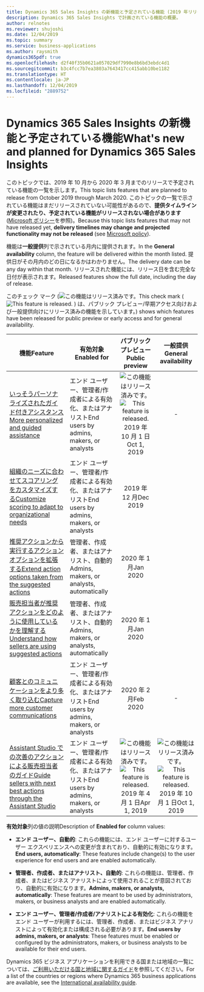 ```yaml
---
title: Dynamics 365 Sales Insights の新機能と予定されている機能 (2019 年リリース ウェーブ 2)
description: Dynamics 365 Sales Insights で計画されている機能の概要。
author: relnotes
ms.reviewer: shujoshi
ms.date: 12/04/2019
ms.topic: summary
ms.service: business-applications
ms.author: raysmith
dynamics365pdf: true
ms.openlocfilehash: d2f40f35b0621a057029df7990e8b6bd3ebdc4d1
ms.sourcegitcommit: b3c4fcc7b7ea3803a7643417cc415abb10be1182
ms.translationtype: HT
ms.contentlocale: ja-JP
ms.lasthandoff: 12/04/2019
ms.locfileid: "2889752"
---
```

# <a name="whats-new-and-planned-for-dynamics-365-sales-insights"></a><span data-ttu-id="c32fc-103">Dynamics 365 Sales Insights の新機能と予定されている機能</span><span class="sxs-lookup"><span data-stu-id="c32fc-103">What's new and planned for Dynamics 365 Sales Insights</span></span>

<span data-ttu-id="c32fc-104">このトピックでは、2019 年 10 月から 2020 年 3 月までのリリースで予定されている機能の一覧を示します。</span><span class="sxs-lookup"><span data-stu-id="c32fc-104">This topic lists features that are planned to release from October 2019 through March 2020.</span></span> <span data-ttu-id="c32fc-105">このトピックの一覧で示されている機能はまだリリースされていない可能性があるので、**提供タイムラインが変更されたり、予定されている機能がリリースされない場合があります** ([Microsoft ポリシー](https://go.microsoft.com/fwlink/p/?linkid=2007332)を参照)。</span><span class="sxs-lookup"><span data-stu-id="c32fc-105">Because this topic lists features that may not have released yet, **delivery timelines may change and projected functionality may not be released** (see [Microsoft policy](https://go.microsoft.com/fwlink/p/?linkid=2007332)).</span></span>

<span data-ttu-id="c32fc-106">機能は**一般提供**列で示されている月内に提供されます。</span><span class="sxs-lookup"><span data-stu-id="c32fc-106">In the **General availability** column, the feature will be delivered within the month listed.</span></span> <span data-ttu-id="c32fc-107">提供日がその月内のどの日になるかはわかりません。</span><span class="sxs-lookup"><span data-stu-id="c32fc-107">The delivery date can be any day within that month.</span></span> <span data-ttu-id="c32fc-108">リリースされた機能には、リリース日を含む完全な日付が表示されます。</span><span class="sxs-lookup"><span data-stu-id="c32fc-108">Released features show the full date, including the day of release.</span></span>

<span data-ttu-id="c32fc-109">このチェック マーク (![この機能はリリース済みです。](/dynamics365-release-plan/media/green-checkmark.png "この機能はリリース済みです。")</span><span class="sxs-lookup"><span data-stu-id="c32fc-109">This check mark (![This feature is released.](/dynamics365-release-plan/media/green-checkmark.png "This feature is released.")</span></span> <span data-ttu-id="c32fc-110">) は、パブリック プレビュー/早期アクセス向けおよび一般提供向けにリリース済みの機能を示しています。</span><span class="sxs-lookup"><span data-stu-id="c32fc-110">) shows which features have been released for public preview or early access and for general availability.</span></span>

| <span data-ttu-id="c32fc-111">機能</span><span class="sxs-lookup"><span data-stu-id="c32fc-111">Feature</span></span>    | <span data-ttu-id="c32fc-112">有効対象</span><span class="sxs-lookup"><span data-stu-id="c32fc-112">Enabled for</span></span>    |  <span data-ttu-id="c32fc-113">パブリック プレビュー</span><span class="sxs-lookup"><span data-stu-id="c32fc-113">Public preview</span></span> |  <span data-ttu-id="c32fc-114">一般提供</span><span class="sxs-lookup"><span data-stu-id="c32fc-114">General availability</span></span> | 
| ---------- |---------------- | :---------------: |:--------------: |
| [<span data-ttu-id="c32fc-115">いっそうパーソナライズされたガイド付きアシスタンス</span><span class="sxs-lookup"><span data-stu-id="c32fc-115">More personalized and guided assistance</span></span>](more-personalized-assistant-sellers.md) | <span data-ttu-id="c32fc-116">エンド ユーザー、管理者/作成者による有効化、またはアナリスト</span><span class="sxs-lookup"><span data-stu-id="c32fc-116">End users by admins, makers, or analysts</span></span>| <span data-ttu-id="c32fc-117">![この機能はリリース済みです。](/dynamics365-release-plan/media/green-checkmark.png "この機能はリリース済みです。")</span><span class="sxs-lookup"><span data-stu-id="c32fc-117">![This feature is released.](/dynamics365-release-plan/media/green-checkmark.png "This feature is released.")</span></span> <span data-ttu-id="c32fc-118">2019 年 10 月 1 日</span><span class="sxs-lookup"><span data-stu-id="c32fc-118">Oct 1, 2019</span></span>|- | 
| [<span data-ttu-id="c32fc-119">組織のニーズに合わせてスコアリングをカスタマイズする</span><span class="sxs-lookup"><span data-stu-id="c32fc-119">Customize scoring to adapt to organizational needs</span></span>](customize-scoring-adapt-organizational-needs.md) | <span data-ttu-id="c32fc-120">エンド ユーザー、管理者/作成者による有効化、またはアナリスト</span><span class="sxs-lookup"><span data-stu-id="c32fc-120">End users by admins, makers, or analysts</span></span>| <span data-ttu-id="c32fc-121">2019 年 12 月</span><span class="sxs-lookup"><span data-stu-id="c32fc-121">Dec 2019</span></span>| | 
| [<span data-ttu-id="c32fc-122">推奨アクションから実行するアクション オプションを拡張する</span><span class="sxs-lookup"><span data-stu-id="c32fc-122">Extend action options taken from the suggested actions</span></span>](extend-action-options-taken-suggested-actions.md) | <span data-ttu-id="c32fc-123">管理者、作成者、またはアナリスト、自動的</span><span class="sxs-lookup"><span data-stu-id="c32fc-123">Admins, makers, or analysts, automatically</span></span>| <span data-ttu-id="c32fc-124">2020 年 1 月</span><span class="sxs-lookup"><span data-stu-id="c32fc-124">Jan 2020</span></span>| | 
| [<span data-ttu-id="c32fc-125">販売担当者が推奨アクションをどのように使用しているかを理解する</span><span class="sxs-lookup"><span data-stu-id="c32fc-125">Understand how sellers are using suggested actions</span></span>](understand-how-sellers-are-using-suggested-actions.md) | <span data-ttu-id="c32fc-126">管理者、作成者、またはアナリスト、自動的</span><span class="sxs-lookup"><span data-stu-id="c32fc-126">Admins, makers, or analysts, automatically</span></span>| <span data-ttu-id="c32fc-127">2020 年 1 月</span><span class="sxs-lookup"><span data-stu-id="c32fc-127">Jan 2020</span></span>| | 
| [<span data-ttu-id="c32fc-128">顧客とのコミュニケーションをより多く取り込む</span><span class="sxs-lookup"><span data-stu-id="c32fc-128">Capture more customer communications</span></span>](capture-more-customer-communications.md) | <span data-ttu-id="c32fc-129">エンド ユーザー、管理者/作成者による有効化、またはアナリスト</span><span class="sxs-lookup"><span data-stu-id="c32fc-129">End users by admins, makers, or analysts</span></span>| <span data-ttu-id="c32fc-130">2020 年 2 月</span><span class="sxs-lookup"><span data-stu-id="c32fc-130">Feb 2020</span></span>|- | 
| [<span data-ttu-id="c32fc-131">Assistant Studio での次善のアクションによる販売担当者のガイド</span><span class="sxs-lookup"><span data-stu-id="c32fc-131">Guide sellers with next best actions through the Assistant Studio</span></span>](guide-sellers-next-best-actions-through-assistant-studio.md) | <span data-ttu-id="c32fc-132">エンド ユーザー、管理者/作成者による有効化、またはアナリスト</span><span class="sxs-lookup"><span data-stu-id="c32fc-132">End users by admins, makers, or analysts</span></span>| <span data-ttu-id="c32fc-133">![この機能はリリース済みです。](/dynamics365-release-plan/media/green-checkmark.png "この機能はリリース済みです。")</span><span class="sxs-lookup"><span data-stu-id="c32fc-133">![This feature is released.](/dynamics365-release-plan/media/green-checkmark.png "This feature is released.")</span></span> <span data-ttu-id="c32fc-134">2019 年 4 月 1 日</span><span class="sxs-lookup"><span data-stu-id="c32fc-134">Apr 1, 2019</span></span>|<span data-ttu-id="c32fc-135">![この機能はリリース済みです。](/dynamics365-release-plan/media/green-checkmark.png "この機能はリリース済みです。")</span><span class="sxs-lookup"><span data-stu-id="c32fc-135">![This feature is released.](/dynamics365-release-plan/media/green-checkmark.png "This feature is released.")</span></span> <span data-ttu-id="c32fc-136">2019 年 10 月 1 日</span><span class="sxs-lookup"><span data-stu-id="c32fc-136">Oct 1, 2019</span></span> | 

<span data-ttu-id="c32fc-137">**有効対象**列の値の説明</span><span class="sxs-lookup"><span data-stu-id="c32fc-137">Description of **Enabled for** column values:</span></span>

- <span data-ttu-id="c32fc-138">**エンド ユーザー、自動的**: これらの機能には、エンド ユーザーに対するユーザー エクスペリエンスへの変更が含まれており、自動的に有効になります。</span><span class="sxs-lookup"><span data-stu-id="c32fc-138">**End users, automatically**: These features include change(s) to the user experience for end users and are enabled automatically.</span></span>

- <span data-ttu-id="c32fc-139">**管理者、作成者、またはアナリスト、自動的**: これらの機能は、管理者、作成者、またはビジネス アナリストによって使用されることが意図されており、自動的に有効になります。</span><span class="sxs-lookup"><span data-stu-id="c32fc-139">**Admins, makers, or analysts, automatically**: These features are meant to be used by administrators, makers, or business analysts and are enabled automatically.</span></span>

- <span data-ttu-id="c32fc-140">**エンド ユーザー、管理者/作成者/アナリストによる有効化**: これらの機能をエンド ユーザーが利用するには、管理者、作成者、またはビジネス アナリストによって有効化または構成される必要があります。</span><span class="sxs-lookup"><span data-stu-id="c32fc-140">**End users by admins, makers, or analysts**: These features must be enabled or configured by the administrators, makers, or business analysts to be available for their end users.</span></span>


<span data-ttu-id="c32fc-141">Dynamics 365 ビジネス アプリケーションを利用できる国または地域の一覧については、[ご利用いただける国と地域に関するガイド](https://aka.ms/dynamics_365_international_availability_deck)を参照してください。</span><span class="sxs-lookup"><span data-stu-id="c32fc-141">For a list of the countries or regions where Dynamics 365 business applications are available, see the [International availability guide](https://aka.ms/dynamics_365_international_availability_deck).</span></span> 

